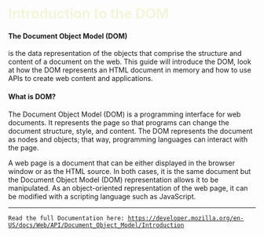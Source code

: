 <h1 style="color: beige;">Introduction to the DOM</h1>

<h4>The Document Object Model (DOM)</h4><span style="font-weight: normal;">
is the data representation of the objects that comprise the structure and content of a document on the web. This guide will introduce the DOM, look at how the DOM represents an HTML document in memory and how to use APIs to create web content and applications.

<h4>What is DOM?</h4>
The Document Object Model (DOM) is a programming interface for web documents. It represents the page so that programs can change the document structure, style, and content. The DOM represents the document as nodes and objects; that way, programming languages can interact with the page.

A web page is a document that can be either displayed in the browser window or as the HTML source. In both cases, it is the same document but the Document Object Model (DOM) representation allows it to be manipulated. As an object-oriented representation of the web page, it can be modified with a scripting language such as JavaScript.</span>

<hr>

<code>Read the full Documentation here: https://developer.mozilla.org/en-US/docs/Web/API/Document_Object_Model/Introduction</code>
